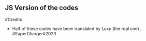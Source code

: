 ## JS Version of the codes

#Credits

- Half of these codes have been translated by Luxy (the real one) , #SuperCharger#2023
